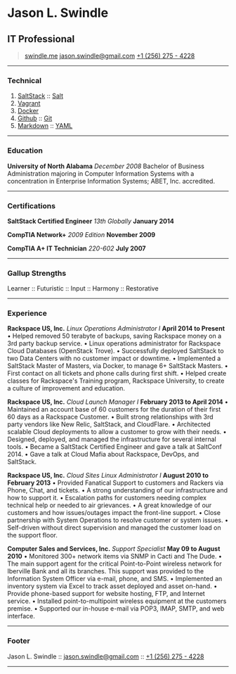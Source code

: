 # Jason L. Swindle
## IT Professional

> [swindle.me](http://swindle.me)
> [jason.swindle@gmail.com](mailto:jason.swindle@gmail.com)
> [+1 (256) 275 - 4228](tel:+12562754228)

- - -

### Technical

1. [SaltStack](http://www.saltstack.com/) :: [Salt](http://www.saltstack.com/)
1. [Vagrant](https://www.vagrantup.com/)
1. [Docker](https://www.docker.io/)
1. [Github](https://github.com/) :: [Git](http://git-scm.com/)
1. [Markdown](http://daringfireball.net/projects/markdown/) :: [YAML](http://www.yaml.org/)

- - -

### Education

**University of North Alabama** *December 2008*
    Bachelor of Business Administration majoring in Computer Information Systems with a concentration in Enterprise Information Systems; ABET, Inc. accredited.

- - -

### Certifications

**SaltStack Certified Engineer** *13th Globally* __January 2014__

**CompTIA Network+** *2009 Edition* __November 2009__

**CompTIA A+ IT Technician** *220-602* __July 2007__

- - -

### Gallup Strengths

<span class="gs" title="one who must constantly be challenged and learning new things to feel successful">Learner</span> :: <span class="gs" title="one who has a keen sense of using an eye towards the future to drive today's success">Futuristic</span> :: <span class="gs" title="one who is constantly collecting information or objects for future use">Input</span> :: <span class="gs" title="one who is constantly collecting information or objects for future use">Harmony</span> :: <span class="gs" title="one who is constantly collecting information or objects for future use">Restorative</span>

- - -

### Experience

**Rackspace US, Inc.** *Linux Operations Administrator I* __April 2014 to Present__
    &bull; Helped removed 50 terabyte of backups, saving Rackspace money on a 3rd party backup service.
    &bull; Linux operations administrator for Rackspace Cloud Databases (OpenStack Trove).
    &bull; Successfully deployed SaltStack to two Data Centers with no customer impact or downtime.
    &bull; Implemented a SaltStack Master of Masters, via Docker, to manage 6+ SaltStack Masters.
    &bull; First contact on all tickets and phone calls during first shift.
    &bull; Helped create classes for Rackspace's Training program, Rackspace University, to create a culture of improvement and education.

**Rackspace US, Inc.** *Cloud Launch Manager I* __February 2013 to April 2014__
    &bull; Maintained an account base of 60 customers for the duration of their first 60 days as a Rackspace Customer.
    &bull; Built strong relationships with 3rd party vendors like New Relic, SaltStack, and CloudFlare.
    &bull; Architected scalable Cloud deployments to allow a customer to grow with their needs.
    &bull; Designed, deployed, and managed the infrastructure for several internal tools.
    &bull; Became a SaltStack Certified Engineer and gave a talk at SaltConf 2014.
    &bull; Gave a talk at Cloud Mafia about Rackspace, DevOps, and SaltStack.

**Rackspace US, Inc.** *Cloud Sites Linux Administrator I* __August 2010 to February 2013__
    &bull; Provided Fanatical Support to customers and Rackers via Phone, Chat, and tickets.
    &bull; A strong understanding of our infrastructure and how to support it.
    &bull; Escalation paths for customers needing complex technical help or needed to air grievances.
    &bull; A great knowledge of our customers and how issues/outages impact the front-line support.
    &bull; Close partnership with System Operations to resolve customer or system issues.
    &bull; Self-driven without direct supervision and managed the customer load on the support floor.

**Computer Sales and Services, Inc.** *Support Specialist* __May 09 to August 2010__
    &bull; Monitored 300+ network items via SNMP in Cacti and The Dude.
    &bull; The main support agent for the critical Point-to-Point wireless network for Iberville Bank and all its branches. This support was provided to the Information System Officer via e-mail, phone, and SMS.
    &bull; Implemented an inventory system via Excel to track asset deployed and asset on-hand.
    &bull; Provide phone-based support for website hosting, FTP, and Internet service.
    &bull; Installed point-to-multipoint wireless equipment at the customers premise.
    &bull; Supported our in-house e-mail via POP3, IMAP, SMTP, and web interface.

- - -

### Footer

Jason L. Swindle :: [jason.swindle@gmail.com](mailto:jason.swindle@gmail.com) :: [+1 (256) 275 - 4228](tel:+12562754228)

- - -

<script>
  (function(i,s,o,g,r,a,m){i['GoogleAnalyticsObject']=r;i[r]=i[r]||function(){
  (i[r].q=i[r].q||[]).push(arguments)},i[r].l=1*new Date();a=s.createElement(o),
  m=s.getElementsByTagName(o)[0];a.async=1;a.src=g;m.parentNode.insertBefore(a,m)
  })(window,document,'script','//www.google-analytics.com/analytics.js','ga');

  ga('create', 'UA-39645119-2', 'swindle.me');
  ga('require', 'displayfeatures');
  ga('require', 'linkid', 'linkid.js');
  ga('send', 'pageview');

</script>
